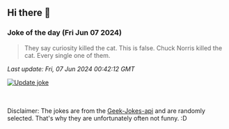 ## Hi there 👋

### Joke of the day (Fri Jun 07 2024)
<!-- joke -->
>They say curiosity killed the cat. This is false. Chuck Norris killed the cat. Every single one of them.
<!-- /joke -->

*Last update: Fri, 07 Jun 2024 00:42:12 GMT*

[![Update joke](https://github.com/nclskfm/nclskfm/actions/workflows/joke.yml/badge.svg)](https://github.com/nclskfm/nclskfm/actions/workflows/joke.yml)

<br><br>
Disclaimer: The jokes are from the [Geek-Jokes-api](https://github.com/sameerkumar18/geek-joke-api) and are randomly selected. That's why they are unfortunately often not funny. :D
